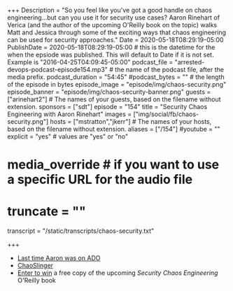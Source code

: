 +++
Description = "So you feel like you've got a good handle on chaos engineering...but can you use it for security use cases? Aaron Rinehart of Verica (and the author of the upcoming O'Reilly book on the topic) walks Matt and Jessica through some of the exciting ways that chaos engineering can be used for security approaches."
Date = 2020-05-18T08:29:19-05:00
PublishDate = 2020-05-18T08:29:19-05:00 # this is the datetime for the when the epsiode was published. This will default to Date if it is not set. Example is "2016-04-25T04:09:45-05:00"
podcast_file = "arrested-devops-podcast-episode154.mp3" # the name of the podcast file, after the media prefix.
podcast_duration = "54:45"
#podcast_bytes = "" # the length of the episode in bytes
episode_image = "episode/img/chaos-security.png"
episode_banner = "episode/img/chaos-security-banner.png"
guests = ["arinehart2"] # The names of your guests, based on the filename without extension.
sponsors = ["sdt"]
episode = "154"
title = "Security Chaos Engineering with Aaron Rinehart"
images = ["img/social/fb/chaos-security.png"]
hosts = ["mstratton","jkerr"] # The names of your hosts, based on the filename without extension.
aliases = ["/154"]
#youtube = ""
explicit = "yes" # values are "yes" or "no"
# media_override # if you want to use a specific URL for the audio file
# truncate = ""
transcript = "/static/transcripts/chaos-security.txt"

+++

- [Last time Aaron was on ADO](https://www.arresteddevops.com/inner-source-to-open-source/)
- [ChaoSlinger](https://github.com/Optum/ChaoSlinger)
- [Enter to win](cutt.ly/verica-book) a free copy of the upcoming *Security Chaos Engineering* O'Reilly book
